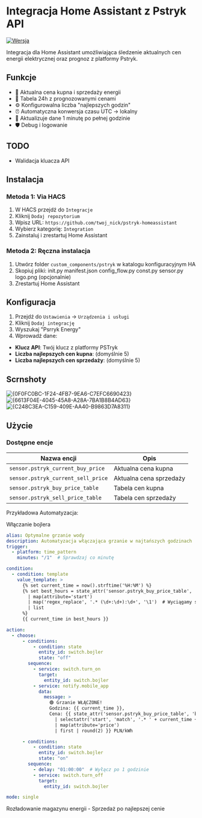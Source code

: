 # Integracja Home Assistant z Pstryk API

[![Wersja](https://img.shields.io/badge/wersja-1.2.1-blue)](https://github.com/twoj_nick/pstryk-homeassistant)

Integracja dla Home Assistant umożliwiająca śledzenie aktualnych cen energii elektrycznej oraz prognoz z platformy Pstryk.

## Funkcje
- 🔌 Aktualna cena kupna i sprzedaży energii
- 📅 Tabela 24h z prognozowanymi cenami
- ⚙️ Konfigurowalna liczba "najlepszych godzin"
- ⏰ Automatyczna konwersja czasu UTC → lokalny
- 🔄 Aktualizuje dane 1 minutę po pełnej godzinie
- 🛡️ Debug i logowanie

## TODO
- Walidacja kluacza API

## Instalacja

### Metoda 1: Via HACS
1. W HACS przejdź do `Integracje`
2. Kliknij `Dodaj repozytorium`
3. Wpisz URL: `https://github.com/twoj_nick/pstryk-homeassistant`
4. Wybierz kategorię: `Integration`
5. Zainstaluj i zrestartuj Home Assistant

### Metoda 2: Ręczna instalacja
1. Utwórz folder `custom_components/pstryk` w katalogu konfiguracyjnym HA
2. Skopiuj pliki:
init.py
manifest.json
config_flow.py
const.py
sensor.py
logo.png (opcjonalnie)
3. Zrestartuj Home Assistant

## Konfiguracja
1. Przejdź do `Ustawienia` → `Urządzenia i usługi`
2. Kliknij `Dodaj integrację`
3. Wyszukaj "Psrryk Energy"
4. Wprowadź dane:
- **Klucz API**: Twój klucz z platformy PSTryk
- **Liczba najlepszych cen kupna**: (domyślnie 5)
- **Liczba najlepszych cen sprzedaży**: (domyślnie 5)

## Scrnshoty

![{0F0FC0BC-1F24-4FB7-9EA6-C7EFC6690423}](https://github.com/user-attachments/assets/9e9e0d7a-5394-4843-92a7-fd692f7d4fbb)
![{6613F04E-4045-45A8-A28A-7BA1B8B4AD63}](https://github.com/user-attachments/assets/3edc2ad0-cdd1-46b0-aa58-27ea94bfdd26)
![{C248C3EA-C159-409E-AA40-B9863D7A8311}](https://github.com/user-attachments/assets/48e41d6b-04ae-4f67-b704-7c046646ba11)


## Użycie
### Dostępne encje
| Nazwa encji                          | Opis                          |
|--------------------------------------|-------------------------------|
| `sensor.pstryk_current_buy_price`    | Aktualna cena kupna           |
| `sensor.pstryk_current_sell_price`   | Aktualna cena sprzedaży       |
| `sensor.pstryk_buy_price_table`      | Tabela cen kupna              |
| `sensor.pstryk_sell_price_table`     | Tabela cen sprzedaży          |

Przykładowa Automatyzacja:

Włączanie bojlera

```yaml
alias: Optymalne grzanie wody
description: Automatyzacja włączająca grzanie w najtańszych godzinach
trigger:
  - platform: time_pattern
    minutes: "/1"  # Sprawdzaj co minutę

condition:
  - condition: template
    value_template: >
      {% set current_time = now().strftime('%H:%M') %}
      {% set best_hours = state_attr('sensor.pstryk_buy_price_table', 'best_prices') 
        | map(attribute='start') 
        | map('regex_replace', '.* (\d+:\d+):\d+', '\1')  # Wyciągamy samą godzinę (HH:MM)
        | list 
      %}
      {{ current_time in best_hours }}

action:
  - choose:
      - conditions:
          - condition: state
            entity_id: switch.bojler
            state: "off"
        sequence:
          - service: switch.turn_on
            target:
              entity_id: switch.bojler
          - service: notify.mobile_app
            data:
              message: >
                🟢 Grzanie WŁĄCZONE! 
                Godzina: {{ current_time }}, 
                Cena: {{ state_attr('sensor.pstryk_buy_price_table', 'best_prices') 
                  | selectattr('start', 'match', '.* ' + current_time + ':\d+') 
                  | map(attribute='price') 
                  | first | round(2) }} PLN/kWh

      - conditions:
          - condition: state
            entity_id: switch.bojler
            state: "on"
        sequence:
          - delay: "01:00:00"  # Wyłącz po 1 godzinie
          - service: switch.turn_off
            target:
              entity_id: switch.bojler

mode: single
```
Rozładowanie magazynu energii - Sprzedaż po najlepszej cenie

```yaml
